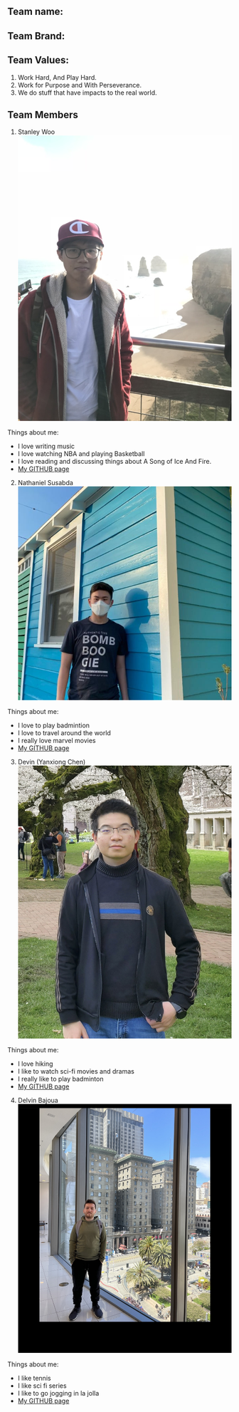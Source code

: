 ## Team name: 


## Team Brand:


## Team Values:
1. Work Hard, And Play Hard.
2. Work for Purpose and With Perseverance.
3. We do stuff that have impacts to the real world.
## **Team Members**
1. Stanley Woo
![alt text](stanley.jpeg)

Things about me:
- I love writing music
- I love watching NBA and playing Basketball
- I love reading and discussing things about A Song of Ice And Fire.
- [My GITHUB page](https://github.com/stanley-woo)

2. Nathaniel Susabda
![alt text](nathan.JPG)

Things about me:
- I love to play badmintion
- I love to travel around the world
- I really love marvel movies
- [My GITHUB page](https://github.com/nathanielsusabda)

3. Devin (Yanxiong Chen)
![alt text](devin.jpg)

Things about me:
- I love hiking
- I like to watch sci-fi movies and dramas
- I really like to play badminton
- [My GITHUB page](https://github.com/DevinChen02)

4. Delvin Bajoua
 ![alt text](delvinphoto.jpg)
 
Things about me:
- I like tennis
- I like sci fi series 
- I like to go jogging in la jolla
- [My GITHUB page](https://github.com/dbajoua)
